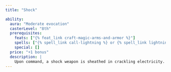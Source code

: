 ```yaml
---
title: "Shock"

ability:
  aura: "Moderate evocation"
  casterLevel: "8th"
  prerequisites:
    feats: ["{% feat_link craft-magic-arms-and-armor %}"]
    spells: ["{% spell_link call-lightning %} or {% spell_link lightning-bolt %}"]
    special: []
  price: "+1 bonus"
  description: |
    Upon command, a shock weapon is sheathed in crackling electricity. The electricity does not harm the wielder. The effect remains until another command is given. A shock weapon deals an extra {% die_roll 1 6 0 %} points of electricity damage on a successful hit. Bows, crossbows, and slings so crafted bestow the electricity energy upon their ammunition.
---
```


